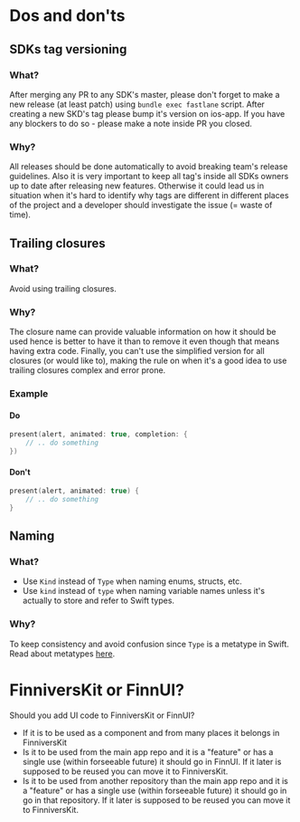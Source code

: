 # Dos and don'ts

## SDKs tag versioning

### What?
After merging any PR to any SDK's master, please don't forget to make a new release (at least patch) using `bundle exec fastlane` script.
After creating a new SKD's tag please bump it's version on ios-app. If you have any blockers to do so - please make a note inside PR you closed.

### Why?
All releases should be done automatically to avoid breaking team's release guidelines. Also it is very important to keep all tag's inside all SDKs owners up to date after releasing new features. Otherwise it could lead us in situation when it's hard to identify why tags are different in different places of the project and a developer should investigate the issue (= waste of time). 

## Trailing closures

### What?
Avoid using trailing closures.

### Why?
The closure name can provide valuable information on how it should be used hence is better to have it than to remove it even though that means having extra code. Finally, you can't use the simplified version for all closures (or would like to), making the rule on when it's a good idea to use trailing closures complex and error prone.

### Example

#### Do
```swift
present(alert, animated: true, completion: {
    // .. do something
})
```

#### Don't
```swift
present(alert, animated: true) {
    // .. do something
}
```

## Naming

### What?
- Use `Kind` instead of `Type` when naming enums, structs, etc.
- Use `kind` instead of `type` when naming variable names unless it's actually to store and refer to Swift types.

### Why?
To keep consistency and avoid confusion since `Type` is a metatype in Swift. Read about metatypes [here]( https://docs.swift.org/swift-book/ReferenceManual/Types.html#).


# FinniversKit or FinnUI?
Should you add UI code to FinniversKit or FinnUI? 
- If it is to be used as a component and from many places it belongs in FinniversKit
- Is it to be used from the main app repo and it is a "feature" or has a single use (within forseeable future) it should go in FinnUI. If it later is supposed to be reused you can move it to FinniversKit.
- Is it to be used from another repository than the main app repo and it is a "feature" or has a single use (within forseeable future) it should go in go in that repository. If it later is supposed to be reused you can move it to FinniversKit.

